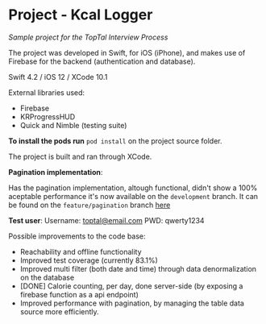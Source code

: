 # Project - Kcal Logger

*Sample project for the TopTal Interview Process*

The project was developed in Swift, for iOS (iPhone), and makes use of Firebase for the backend (authentication and database).

Swift 4.2 / iOS 12 / XCode 10.1

External libraries used:
*  Firebase
*  KRProgressHUD
*  Quick and Nimble (testing suite)

**To install the pods run** `pod install` on the project source folder.

The project is built and ran through XCode.

**Pagination implementation**:

Has the pagination implementation, altough functional, didn't show a 100% aceptable performance it's now available on the `development` branch.
It can be found on the `feature/pagination` branch [here](https://git.toptal.com/Peter-Hussami/project---luis-machado/tree/feature/pagination)

**Test user**:
Username: toptal@email.com
PWD: qwerty1234

Possible improvements to the code base:
*  Reachability and offline functionality
*  Improved test coverage (currently 83.1%)
*  Improved multi filter (both date and time) through data denormalization on the database
*  [DONE] Calorie counting, per day, done server-side (by exposing a firebase function as a api endpoint) 
*  Improved performance with pagination, by managing the table data source more efficiently.
